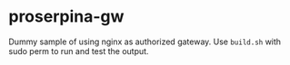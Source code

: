 # proserpina-gw
Dummy sample of using nginx as authorized gateway.
Use `build.sh` with sudo perm to run and test the output.
